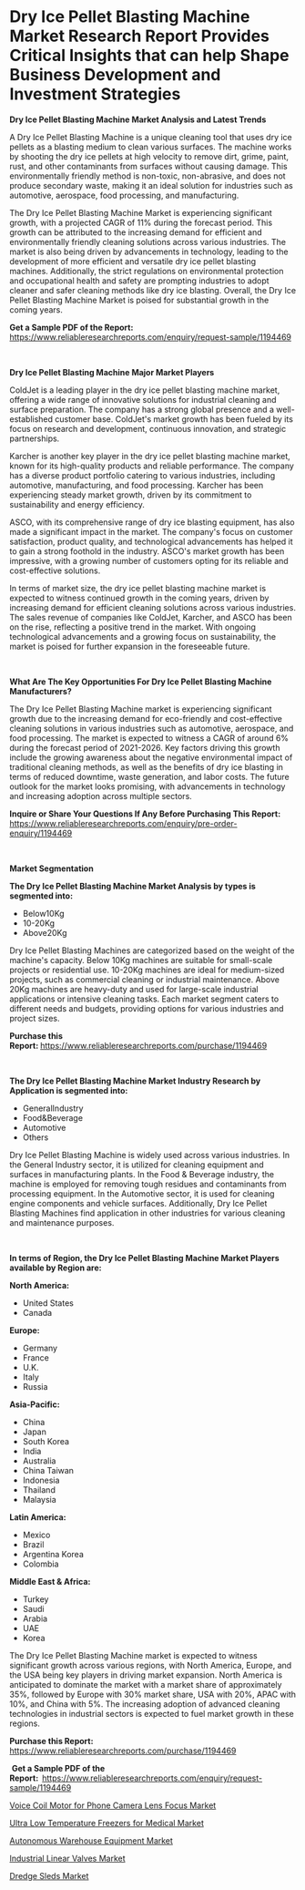 <p><h1>Dry Ice Pellet Blasting Machine Market Research Report Provides Critical Insights that can help Shape Business Development and Investment Strategies</h1></p><p><strong>Dry Ice Pellet Blasting Machine Market Analysis and Latest Trends</strong></p>
<p><p>A Dry Ice Pellet Blasting Machine is a unique cleaning tool that uses dry ice pellets as a blasting medium to clean various surfaces. The machine works by shooting the dry ice pellets at high velocity to remove dirt, grime, paint, rust, and other contaminants from surfaces without causing damage. This environmentally friendly method is non-toxic, non-abrasive, and does not produce secondary waste, making it an ideal solution for industries such as automotive, aerospace, food processing, and manufacturing.</p><p>The Dry Ice Pellet Blasting Machine Market is experiencing significant growth, with a projected CAGR of 11% during the forecast period. This growth can be attributed to the increasing demand for efficient and environmentally friendly cleaning solutions across various industries. The market is also being driven by advancements in technology, leading to the development of more efficient and versatile dry ice pellet blasting machines. Additionally, the strict regulations on environmental protection and occupational health and safety are prompting industries to adopt cleaner and safer cleaning methods like dry ice blasting. Overall, the Dry Ice Pellet Blasting Machine Market is poised for substantial growth in the coming years.</p></p>
<p><strong>Get a Sample PDF of the Report:&nbsp;</strong> <a href="https://www.reliableresearchreports.com/enquiry/request-sample/1194469">https://www.reliableresearchreports.com/enquiry/request-sample/1194469</a></p>
<p>&nbsp;</p>
<p><strong>Dry Ice Pellet Blasting Machine Major Market Players</strong></p>
<p><p>ColdJet is a leading player in the dry ice pellet blasting machine market, offering a wide range of innovative solutions for industrial cleaning and surface preparation. The company has a strong global presence and a well-established customer base. ColdJet's market growth has been fueled by its focus on research and development, continuous innovation, and strategic partnerships.</p><p>Karcher is another key player in the dry ice pellet blasting machine market, known for its high-quality products and reliable performance. The company has a diverse product portfolio catering to various industries, including automotive, manufacturing, and food processing. Karcher has been experiencing steady market growth, driven by its commitment to sustainability and energy efficiency.</p><p>ASCO, with its comprehensive range of dry ice blasting equipment, has also made a significant impact in the market. The company's focus on customer satisfaction, product quality, and technological advancements has helped it to gain a strong foothold in the industry. ASCO's market growth has been impressive, with a growing number of customers opting for its reliable and cost-effective solutions.</p><p>In terms of market size, the dry ice pellet blasting machine market is expected to witness continued growth in the coming years, driven by increasing demand for efficient cleaning solutions across various industries. The sales revenue of companies like ColdJet, Karcher, and ASCO has been on the rise, reflecting a positive trend in the market. With ongoing technological advancements and a growing focus on sustainability, the market is poised for further expansion in the foreseeable future.</p></p>
<p>&nbsp;</p>
<p><strong>What Are The Key Opportunities For Dry Ice Pellet Blasting Machine Manufacturers?</strong></p>
<p><p>The Dry Ice Pellet Blasting Machine market is experiencing significant growth due to the increasing demand for eco-friendly and cost-effective cleaning solutions in various industries such as automotive, aerospace, and food processing. The market is expected to witness a CAGR of around 6% during the forecast period of 2021-2026. Key factors driving this growth include the growing awareness about the negative environmental impact of traditional cleaning methods, as well as the benefits of dry ice blasting in terms of reduced downtime, waste generation, and labor costs. The future outlook for the market looks promising, with advancements in technology and increasing adoption across multiple sectors.</p></p>
<p><strong>Inquire or Share Your Questions If Any Before Purchasing This Report:</strong> <a href="https://www.reliableresearchreports.com/enquiry/pre-order-enquiry/1194469">https://www.reliableresearchreports.com/enquiry/pre-order-enquiry/1194469</a></p>
<p>&nbsp;</p>
<p><strong>Market Segmentation</strong></p>
<p><strong>The Dry Ice Pellet Blasting Machine Market Analysis by types is segmented into:</strong></p>
<p><ul><li>Below10Kg</li><li>10-20Kg</li><li>Above20Kg</li></ul></p>
<p><p>Dry Ice Pellet Blasting Machines are categorized based on the weight of the machine's capacity. Below 10Kg machines are suitable for small-scale projects or residential use. 10-20Kg machines are ideal for medium-sized projects, such as commercial cleaning or industrial maintenance. Above 20Kg machines are heavy-duty and used for large-scale industrial applications or intensive cleaning tasks. Each market segment caters to different needs and budgets, providing options for various industries and project sizes.</p></p>
<p><strong>Purchase this Report:&nbsp;</strong><a href="https://www.reliableresearchreports.com/purchase/1194469">https://www.reliableresearchreports.com/purchase/1194469</a></p>
<p>&nbsp;</p>
<p><strong>The Dry Ice Pellet Blasting Machine Market Industry Research by Application is segmented into:</strong></p>
<p><ul><li>GeneralIndustry</li><li>Food&Beverage</li><li>Automotive</li><li>Others</li></ul></p>
<p><p>Dry Ice Pellet Blasting Machine is widely used across various industries. In the General Industry sector, it is utilized for cleaning equipment and surfaces in manufacturing plants. In the Food & Beverage industry, the machine is employed for removing tough residues and contaminants from processing equipment. In the Automotive sector, it is used for cleaning engine components and vehicle surfaces. Additionally, Dry Ice Pellet Blasting Machines find application in other industries for various cleaning and maintenance purposes.</p></p>
<p>&nbsp;</p>
<p><strong>In terms of Region, the Dry Ice Pellet Blasting Machine Market Players available by Region are:</strong></p>
<p>
    <p> <strong> North America: </strong>
        <ul>
            <li>United States</li>
            <li>Canada</li>
        </ul>
        </p> 
    <p> <strong> Europe: </strong>
        <ul>
            <li>Germany</li>
            <li>France</li>
            <li>U.K.</li>
            <li>Italy</li>
            <li>Russia</li>
        </ul>
        </p> 
    <p> <strong> Asia-Pacific: </strong>
        <ul>
            <li>China</li>
            <li>Japan</li>
            <li>South Korea</li>
            <li>India</li>
            <li>Australia</li>
            <li>China Taiwan</li>
            <li>Indonesia</li>
            <li>Thailand</li>
            <li>Malaysia</li>
        </ul>
        </p> 
    <p> <strong> Latin America: </strong>
        <ul>
            <li>Mexico</li>
            <li>Brazil</li>
            <li>Argentina Korea</li>
            <li>Colombia</li>
        </ul>
        </p> 
    <p> <strong> Middle East & Africa: </strong>
        <ul>
            <li>Turkey</li>
            <li>Saudi</li>
            <li>Arabia</li>
            <li>UAE</li>
            <li>Korea</li>
        </ul>
    </p>
    </p>
<p><p>The Dry Ice Pellet Blasting Machine market is expected to witness significant growth across various regions, with North America, Europe, and the USA being key players in driving market expansion. North America is anticipated to dominate the market with a market share of approximately 35%, followed by Europe with 30% market share, USA with 20%, APAC with 10%, and China with 5%. The increasing adoption of advanced cleaning technologies in industrial sectors is expected to fuel market growth in these regions.</p></p>
<p><strong>Purchase this Report: </strong><a href="https://www.reliableresearchreports.com/purchase/1194469">https://www.reliableresearchreports.com/purchase/1194469</a></p>
<p>&nbsp;<strong>Get a Sample PDF of the Report:&nbsp;&nbsp;</strong><a href="https://www.reliableresearchreports.com/enquiry/request-sample/1194469">https://www.reliableresearchreports.com/enquiry/request-sample/1194469</a></p>
<p><strong></strong></p>
<p><p><a href="https://medium.com/@joannebell6556/voice-coil-motor-for-phone-camera-lens-focus-market-analysis-and-sze-forecasted-for-period-from-2b0207e16afc">Voice Coil Motor for Phone Camera Lens Focus Market</a></p><p><a href="https://medium.com/@bobbyrobinson56/ultra-low-temperature-freezers-for-medical-market-exploring-market-share-market-trends-and-ccc27a3a8024">Ultra Low Temperature Freezers for Medical Market</a></p><p><a href="https://medium.com/@bobbyrobinson56/autonomous-warehouse-equipment-market-research-report-its-history-and-forecast-2024-to-2031-325b47be6c20">Autonomous Warehouse Equipment Market</a></p><p><a href="https://medium.com/@joannebell6556/analyzing-industrial-linear-valves-market-global-industry-perspective-and-forecast-2024-to-2031-9c7161a6dad8">Industrial Linear Valves Market</a></p><p><a href="https://medium.com/@joannebell6556/dredge-sleds-market-size-market-outlook-and-market-forecast-2024-to-2031-e9a9b6149e01">Dredge Sleds Market</a></p></p>